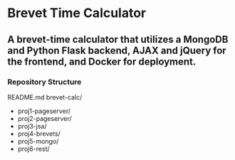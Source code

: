 # Brevet Time Calculator

## A brevet-time calculator that utilizes a MongoDB and Python Flask backend, AJAX and jQuery for the frontend, and Docker for deployment.

### Repository Structure
README.md
brevet-calc/
  - proj1-pageserver/
  - proj2-pageserver/
  - proj3-jsa/
  - proj4-brevets/
  - proj5-mongo/
  - proj6-rest/
